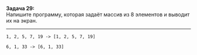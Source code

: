 **Задача 29:**   
Напишите программу, которая задаёт массив из 8 элементов и выводит их на экран.
___
```
1, 2, 5, 7, 19 -> [1, 2, 5, 7, 19]

6, 1, 33 -> [6, 1, 33]
```